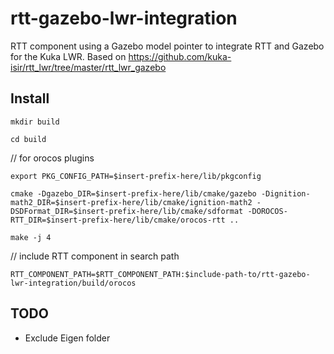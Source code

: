 # rtt-gazebo-lwr-integration
RTT component using a Gazebo model pointer to integrate RTT and Gazebo for the Kuka LWR. Based on https://github.com/kuka-isir/rtt_lwr/tree/master/rtt_lwr_gazebo

## Install

`mkdir build`

`cd build`

// for orocos plugins

`export PKG_CONFIG_PATH=$insert-prefix-here/lib/pkgconfig`

`cmake -Dgazebo_DIR=$insert-prefix-here/lib/cmake/gazebo -Dignition-math2_DIR=$insert-prefix-here/lib/cmake/ignition-math2 -DSDFormat_DIR=$insert-prefix-here/lib/cmake/sdformat -DOROCOS-RTT_DIR=$insert-prefix-here/lib/cmake/orocos-rtt ..`

`make -j 4`

// include RTT component in search path

`RTT_COMPONENT_PATH=$RTT_COMPONENT_PATH:$include-path-to/rtt-gazebo-lwr-integration/build/orocos`

## TODO

- Exclude Eigen folder
